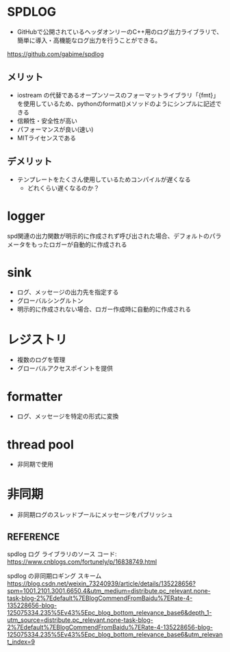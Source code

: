 # SPDLOG
- GitHubで公開されているヘッダオンリーのC++用のログ出力ライブラリで、簡単に導入・高機能なログ出力を行うことができる。

https://github.com/gabime/spdlog


## メリット
- iostream の代替であるオープンソースのフォーマットライブラリ「{fmt}」を使用しているため、pythonのformat()メソッドのようにシンプルに記述できる
- 信頼性・安全性が高い
- パフォーマンスが良い(速い)
- MITライセンスである

## デメリット
- テンプレートをたくさん使用しているためコンパイルが遅くなる
    - どれくらい遅くなるのか？



# logger

spd関連の出力関数が明示的に作成されず呼び出された場合、デフォルトのパラメータをもったロガーが自動的に作成される



# sink
- ログ、メッセージの出力先を指定する
- グローバルシングルトン
- 明示的に作成されない場合、ロガー作成時に自動的に作成される


# レジストリ
- 複数のログを管理
- グローバルアクセスポイントを提供

# formatter
- ログ、メッセージを特定の形式に変換

# thread pool
- 非同期で使用


# 非同期
- 非同期ログのスレッドプールにメッセージをパブリッシュ




## REFERENCE

spdlog ログ ライブラリのソース コード:
https://www.cnblogs.com/fortunely/p/16838749.html


spdlog の非同期ロギング スキーム
https://blog.csdn.net/weixin_73240939/article/details/135228656?spm=1001.2101.3001.6650.4&utm_medium=distribute.pc_relevant.none-task-blog-2%7Edefault%7EBlogCommendFromBaidu%7ERate-4-135228656-blog-125075334.235%5Ev43%5Epc_blog_bottom_relevance_base6&depth_1-utm_source=distribute.pc_relevant.none-task-blog-2%7Edefault%7EBlogCommendFromBaidu%7ERate-4-135228656-blog-125075334.235%5Ev43%5Epc_blog_bottom_relevance_base6&utm_relevant_index=9